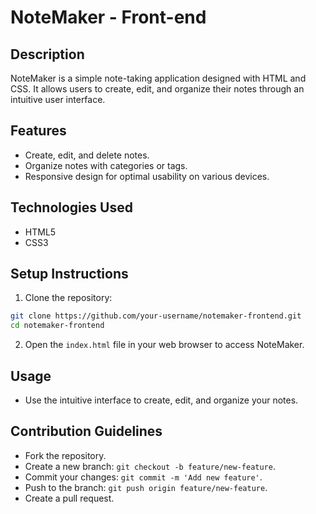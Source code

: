 
# NoteMaker - Front-end

## Description

NoteMaker is a simple note-taking application designed with HTML and CSS. It allows users to create, edit, and organize their notes through an intuitive user interface.

## Features

- Create, edit, and delete notes.
- Organize notes with categories or tags.
- Responsive design for optimal usability on various devices.

## Technologies Used

- HTML5
- CSS3

## Setup Instructions

1. Clone the repository:

```bash
git clone https://github.com/your-username/notemaker-frontend.git
cd notemaker-frontend
```

2. Open the `index.html` file in your web browser to access NoteMaker.

## Usage

- Use the intuitive interface to create, edit, and organize your notes.

## Contribution Guidelines

- Fork the repository.
- Create a new branch: `git checkout -b feature/new-feature`.
- Commit your changes: `git commit -m 'Add new feature'`.
- Push to the branch: `git push origin feature/new-feature`.
- Create a pull request.
